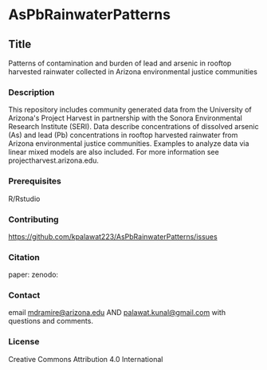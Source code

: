 # AsPbRainwaterPatterns

## Title
Patterns of contamination and burden of lead and arsenic in rooftop harvested rainwater collected in Arizona environmental justice communities

### Description
This repository includes community generated data from the University of Arizona's Project Harvest in partnership with the Sonora Environmental Research Institute (SERI). Data describe concentrations of dissolved arsenic (As) and lead (Pb) concentrations in rooftop harvested rainwater from Arizona environmental justice communities. Examples to analyze data via linear mixed models are also included. For more information see projectharvest.arizona.edu.

### Prerequisites
R/Rstudio

### Contributing
https://github.com/kpalawat223/AsPbRainwaterPatterns/issues

### Citation
paper:
zenodo:

### Contact
email mdramire@arizona.edu AND palawat.kunal@gmail.com with questions and comments.

### License
Creative Commons Attribution 4.0 International



